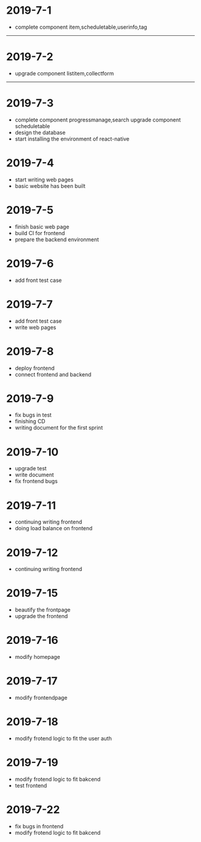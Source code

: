 # 2019-7-1
* complete component item,scheduletable,userinfo,tag
---
# 2019-7-2
* upgrade component listitem,collectform
---
# 2019-7-3
* complete component progressmanage,search upgrade component scheduletable
* design the database
* start installing the environment of react-native
# 2019-7-4
* start writing web pages
* basic website has been built
# 2019-7-5
* finish basic web page
* build CI for frontend
* prepare the backend environment
# 2019-7-6
* add front test case
# 2019-7-7
* add front test case
* write web pages
# 2019-7-8
* deploy frontend
* connect frontend and backend
# 2019-7-9
* fix bugs in test
* finishing CD
* writing document for the first sprint
# 2019-7-10
* upgrade test
* write document
* fix frontend bugs
# 2019-7-11
* continuing writing frontend
* doing load balance on frontend
# 2019-7-12
* continuing writing frontend
# 2019-7-15
* beautify the frontpage
* upgrade the frontend
# 2019-7-16
* modify homepage
# 2019-7-17
* modify frontendpage
# 2019-7-18
* modify frotend logic to fit the user auth
# 2019-7-19
* modify frotend logic to fit bakcend
* test frontend
# 2019-7-22
* fix bugs in frontend
* modify frotend logic to fit bakcend
